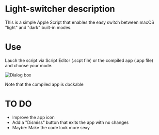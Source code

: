 # Light-switcher description

This is a simple Apple Script that enables the easy switch between macOS "light" and "dark" built-in modes.

# Use

Lauch the script via Script Editor (.scpt file) or the compiled app (.app file) and choose your mode. 

![Dialog box](../ressources/dialog_box.png)

Note that the compiled app is dockable

# TO DO

* Improve the app icon
* Add a "Dismiss" button that exits the app with no changes
* Maybe: Make the code look more sexy
